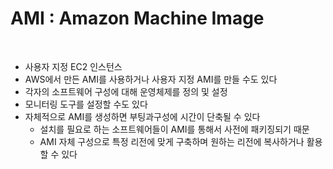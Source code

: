 # AMI : Amazon Machine Image

<br>

- 사용자 지정 EC2 인스턴스
- AWS에서 만든 AMI를 사용하거나 사용자 지정 AMI를 만들 수도 있다
- 각자의 소프트웨어 구성에 대해 운영체제를 정의 및 설정
- 모니터링 도구를 설정할 수도 있다
- 자체적으로 AMI를 생성하면 부팅과구성에 시간이 단축될 수 있다
    - 설치를 필요로 하는 소프트웨어들이 AMI를 통해서 사전에 패키징되기 때문
    - AMI 자체 구성으로 특정 리전에 맞게 구축하며 원하는 리전에 복사하거나 활용할 수 있다